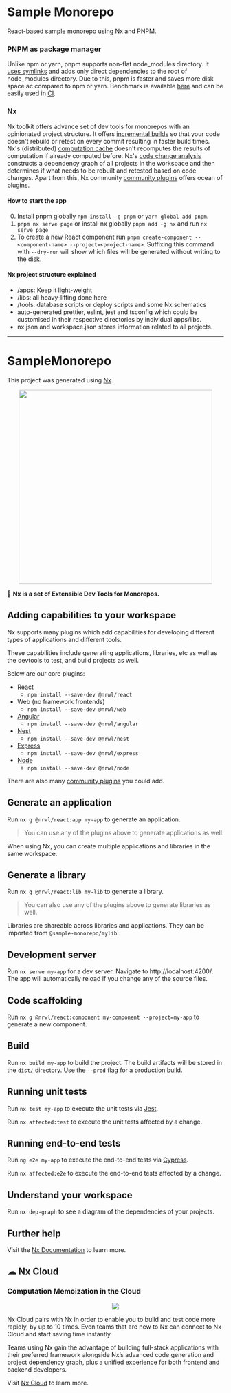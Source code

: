 
# Sample Monorepo

React-based sample monorepo using Nx and PNPM.


### PNPM as package manager
Unlike npm or yarn, pnpm supports non-flat node_modules directory. It [uses symlinks](https://pnpm.js.org/motivation#creating-a-non-flat-node_modules-directory) and adds only direct dependencies to the root of node_modules directory. Due to this, pnpm is faster and saves more disk space ac compared to npm or yarn. Benchmark is available [here](https://github.com/pnpm/benchmarks-of-javascript-package-managers#lots-of-files) and can be easily used in [CI](https://pnpm.js.org/continuous-integration). 

### Nx
Nx toolkit offers advance set of dev tools for monorepos with an opinionated project structure. It offers [incremental builds](https://nx.dev/latest/react/ci/incremental-builds) so that your code doesn't  rebuild or retest on every commit resulting in faster build times. Nx's (distributed) [computation cache](https://nx.dev/latest/react/core-concepts/computation-caching) doesn't recomputes the results of computation if already computed before. Nx's [code change analysis](https://nx.dev/latest/react/core-concepts/affected#code-changes-analysis) constructs a dependency graph of all projects in the workspace and then determines if what needs to be rebuilt and retested based on code changes. Apart from this, Nx community [community plugins](https://nx.dev/nx-community) offers ocean of plugins. 

#### How to start the app
0. Install pnpm globally `npm install -g pnpm` or `yarn global add pnpm`. 
1. `pnpm nx serve page` or install nx globally `pnpm add -g nx` and run `nx serve page`
2. To create a new React component run `pnpm create-component -- <component-name> --project=<project-name>`. Suffixing this command with `--dry-run` will show which files will be generated without writing to the disk.

#### Nx project structure explained
- /apps: Keep it light-weight
- /libs: all heavy-lifting done here
- /tools: database scripts or deploy scripts and some Nx schematics
- auto-generated prettier, eslint, jest and tsconfig which could be customised in their respective directories by individual apps/libs.
- nx.json and workspace.json stores information related to all projects.

-----------------------------------------------------------------------------------------


# SampleMonorepo

This project was generated using [Nx](https://nx.dev).

<p style="text-align: center;"><img src="https://raw.githubusercontent.com/nrwl/nx/master/images/nx-logo.png" width="450"></p>

🔎 **Nx is a set of Extensible Dev Tools for Monorepos.**

## Adding capabilities to your workspace

Nx supports many plugins which add capabilities for developing different types of applications and different tools.

These capabilities include generating applications, libraries, etc as well as the devtools to test, and build projects as well.

Below are our core plugins:

- [React](https://reactjs.org)
  - `npm install --save-dev @nrwl/react`
- Web (no framework frontends)
  - `npm install --save-dev @nrwl/web`
- [Angular](https://angular.io)
  - `npm install --save-dev @nrwl/angular`
- [Nest](https://nestjs.com)
  - `npm install --save-dev @nrwl/nest`
- [Express](https://expressjs.com)
  - `npm install --save-dev @nrwl/express`
- [Node](https://nodejs.org)
  - `npm install --save-dev @nrwl/node`

There are also many [community plugins](https://nx.dev/nx-community) you could add.

## Generate an application

Run `nx g @nrwl/react:app my-app` to generate an application.

> You can use any of the plugins above to generate applications as well.

When using Nx, you can create multiple applications and libraries in the same workspace.

## Generate a library

Run `nx g @nrwl/react:lib my-lib` to generate a library.

> You can also use any of the plugins above to generate libraries as well.

Libraries are shareable across libraries and applications. They can be imported from `@sample-monorepo/mylib`.

## Development server

Run `nx serve my-app` for a dev server. Navigate to http://localhost:4200/. The app will automatically reload if you change any of the source files.

## Code scaffolding

Run `nx g @nrwl/react:component my-component --project=my-app` to generate a new component.

## Build

Run `nx build my-app` to build the project. The build artifacts will be stored in the `dist/` directory. Use the `--prod` flag for a production build.

## Running unit tests

Run `nx test my-app` to execute the unit tests via [Jest](https://jestjs.io).

Run `nx affected:test` to execute the unit tests affected by a change.

## Running end-to-end tests

Run `ng e2e my-app` to execute the end-to-end tests via [Cypress](https://www.cypress.io).

Run `nx affected:e2e` to execute the end-to-end tests affected by a change.

## Understand your workspace

Run `nx dep-graph` to see a diagram of the dependencies of your projects.

## Further help

Visit the [Nx Documentation](https://nx.dev) to learn more.



## ☁ Nx Cloud

### Computation Memoization in the Cloud

<p style="text-align: center;"><img src="https://raw.githubusercontent.com/nrwl/nx/master/images/nx-cloud-card.png"></p>

Nx Cloud pairs with Nx in order to enable you to build and test code more rapidly, by up to 10 times. Even teams that are new to Nx can connect to Nx Cloud and start saving time instantly.

Teams using Nx gain the advantage of building full-stack applications with their preferred framework alongside Nx’s advanced code generation and project dependency graph, plus a unified experience for both frontend and backend developers.

Visit [Nx Cloud](https://nx.app/) to learn more.

